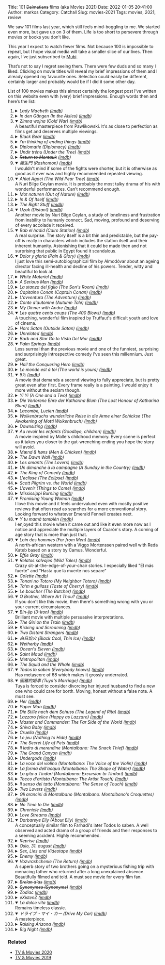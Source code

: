 Title: 101 <del>Dalmatians</del> films (aka Movies 2021)
Date: 2022-01-05 20:41:00
Author: markos
Category: Catchall
Slug: movies-2021
Tags: movies, 2021, review

We saw 101 films last year, which still feels mind-boggling to me. We started even more, but gave up on 3 of them. Life is too short to persevere through movies or books you don’t like.

This year I expect to watch fewer films. Not because 100 is impossible to repeat, but I hope visual media will take a smaller slice of our lives. Then again, I’ve just subscribed to [Mubi](lhttps://mubi.com).

That’s not to say I regret seeing them. There were few duds and so many I liked. Clicking on movie titles will reveal my brief impressions of them and I already opened my favourite ones. Selection could easily be different, certainly larger and probably would be if I did it some other day.

List of 100 movies makes this almost certainly the longest post I’ve written on this website even with (very) brief impressions. Enough words then and here’s the list:

<ol>
<li>
    <details>
        <summary><em>Lady Macbeth (<a href="https://www.imdb.com/title/tt4291600/">imdb</a>)</em></summary>
        <div>I wouldn't start 2021 if I was aware of its source material and wasn't under the wrong impression that it is a kind of Shakespeare adaptation. What at first looks like a story of female empowerment becomes progressively crueler and redeem-less. Florence Pugh is superb though in her breakout role.</div>
    </details>
</li>
<li>
    <details>
        <summary><em>In den Gängen (In the Aisles) (<a href="https://www.imdb.com/title/tt0006263618/">imdb</a>)</em></summary>
        <div>A bittersweet look at lives of blue-collar workers in German supermarket. A subtle, moving film.</div>
    </details>
</li>
<li>
    <details open>
        <summary><em>Zimna wojna (Cold War) (<a href="https://www.imdb.com/title/tt6543652/">imdb</a>)</em></summary>
        <div>A beautiful masterpiece from Pawlikowski. It's as close to perfection as films get and deserves multiple viewings.</div>
    </details>
</li>
<li>
    <details>
        <summary><em>Black Bear (<a href="https://www.imdb.com/title/tt9601220/">imdb</a>)</em></summary>
        <div>A split opinion in our household, but I liked it and its surprises even though I also think distressing scenes in last third of a movie could be shorter.</div>
    </details>
</li>
<li>
    <details>
        <summary><em>i'm thinking of ending things (<a href="https://www.imdb.com/title/tt7939766/">imdb</a>)</em></summary>
        <div>A challenging to decipher, but thought provoking movie beautifully shot by Lukasz Zal with an excellent cast with Jessie Buckley amazing performance.</div>
    </details>
</li>
<li>
    <details>
        <summary><em>Diplomatie (Diplomacy) (<a href="https://www.imdb.com/title/tt3129564/">imdb</a>)</em></summary>
        <div>One of the marks of a good movie is that you are on edge even though you know what the end will be. Based on a play so it's a great choice for those of us who enjoy "talking" movies.</div>
    </details>
</li>
<li>
    <details>
        <summary><em>Undir trénu (Under the Tree) (<a href="https://www.imdb.com/title/tt6223806/">imdb</a>)</em></summary>
        <div>Another movie described as comedy or comic by ill-adjusted critics. It's really a dark drama of neighbour quarrelling with escalating effects on both family. Well made even if the events are fairly predictable.</div>
    </details>
</li>
<li>
    <details>
        <summary><em><del>Return to Montauk</del> (<a href="https://www.imdb.com/title/tt5247776/">imdb</a>)</em></summary>
        <div>Failed to meet even our low expectations and gave up on it somewhere in the middle.</div>
    </details>
</li>
<li>
    <details open>
        <summary><em>羅生門 (Rashomon) (<a href="https://www.imdb.com/title/tt0042876/">imdb</a>)</em></summary>
        <div>I wouldn't mind if some of the fights were shorter, but it is otherwise as good as it ever was and highly recommended repeated viewing.</div>
    </details>
</li>
<li>
    <details open>
        <summary><em>Ahlat Agaci (The Wild Pear Tree) (<a href="https://www.imdb.com/title/tt6628102/">imdb</a>)</em></summary>
        <div>A Nuri Bilge Ceylan movie. It is probably the most talky drama of his with wonderful performances. Can't recommend enough.</div>
    </details>
</li>
<li>
    <details>
        <summary><em>Mot naturen (Out of Nature) (<a href="https://www.imdb.com/title/tt3596492/">imdb</a>)</em></summary>
        <div>An internal monologue of a man on a hike experiencing mid-life crisis.</div>
    </details>
</li>
<li>
    <details>
        <summary><em>In & Of Itself (<a href="https://www.imdb.com/title/tt11916302/">imdb</a>)</em></summary>
        <div>A recording of a show made by Derek DelGaudio that is both surprising and thought-provoking examination of identity.</div>
    </details>
</li>
<li>
    <details>
        <summary><em>The Right Stuff (<a href="https://www.imdb.com/title/tt0086197/">imdb</a>)</em></summary>
        <div>Worse than I remembered. Full of male bravado that gets in a way of an interesting story largely unexplored.</div>
    </details>
</li>
<li>
    <details open>
        <summary><em>Uzak (Distant) (<a href="https://www.imdb.com/title/tt0346094/">imdb</a>)</em></summary>
        <div>Another movie by Nuri Bilge Ceylan, a study of loneliness and frustration from inability to humanly connect. Sad, moving, profound and deserving of every accolade it received.</div>
    </details>
</li>
<li>
    <details open>
        <summary><em>Bab el hadid (Cairo Station) (<a href="https://www.imdb.com/title/tt0051390/">imdb</a>)</em></summary>
        <div>A real surprise. The story itself is a bit thin and predictable, but the pay-off is really in characters which includes the station itself and their inherent humanity. Astonishing that it could be made then and not surprising that public in Egypt found it scandalous.</div>
    </details>
</li>
<li>
    <details open>
        <summary><em>Dolor y gloria (Pain & Glory) (<a href="https://www.imdb.com/title/tt8291806/">imdb</a>)</em></summary>
        <div>I just love this semi-autobiographical film by Almodóvar about an ageing director facing ill-health and decline of his powers. Tender, witty and beautiful to look at.</div>
    </details>
</li>
<li>
    <details>
        <summary><em>White Material (<a href="https://www.imdb.com/title/tt1135952/">imdb</a>)</em></summary>
        <div>I can see why Haneke is a fan of Claire Denis. A story about a white coffee farmer and her family in an unnamed African country torn by violent conflict at both delivers what one would expect and still surprise and shock you consistently. A complex, beautifully made movie that is rewarding more than enjoyable.</div>
    </details>
</li>
<li>
    <details>
        <summary><em>A Serious Man (<a href="https://www.imdb.com/title/tt1019452/">imdb</a>)</em></summary>
        <div>I forgot I've seen this movie until Déjà vu feeling got too strong. I'm sure I liked it then just as much as I did now which is a lot.</div>
    </details>
</li>
<li>
    <details>
        <summary><em>La stanza del figlio (The Son's Room) (<a href="https://www.imdb.com/title/tt0208990/">imdb</a>)</em></summary>
        <div>My favourite movie by Nanni Moretti that will especially resonate with those of us who have suddenly lost somebody close. A beautifully developed story of a happy family going through a sudden trauma and finding healing from unexpected source.</div>
    </details>
</li>
<li>
    <details>
        <summary><em>Capitaine Conan (Captain Conan) (<a href="https://www.imdb.com/title/tt0115822/">imdb</a>)</em></summary>
        <div>A great movie examining what happens to soldiers once armistice is signed and their honed skills become a liability. Even more so when caught in a limbo of less known part of history when the won WWI was not quite over for many of them yet. Gripping, sad and thought provoking.</div>
    </details>
</li>
<li>
    <details>
        <summary><em>L'avventura (The Adventure) (<a href="https://www.imdb.com/title/tt0053619/">imdb</a>)</em></summary>
        <div>A movie I more appreciate than enjoy. Cinematography is spectacular, but the movie held me less after the story leaves the island.</div>
    </details>
</li>
<li>
    <details>
        <summary><em>Conte d'automne (Autumn Tale) (<a href="https://www.imdb.com/title/tt0137439/">imdb</a>)</em></summary>
        <div>Perfectly watchable, but highly overrated. Maybe looks better if you've seen his other seasons movies (I haven't), but although the movie has its delightful moments, the performances and the script just don't click enough for me.</div>
    </details>
</li>
<li>
    <details>
        <summary><em>My Dinner with Andre (<a href="https://www.imdb.com/title/tt0082783/">imdb</a>)</em></summary>
        <div>Odd and engrossing movie that practically requires repeated viewing as two hours of non-stop dialog will keep you preoccupied to really think about many ideas thrown out. Greatly draws from main characters real life and it is difficult if not impossible to tell where real life ends and scripted thoughts begin.</div>
    </details>
</li>
<li>
    <details open>
        <summary><em>Les quatre cents coups (The 400 Blows) (<a href="https://www.imdb.com/title/tt0053198/">imdb</a>)</em></summary>
        <div>A touching, wonderful film inspired by Truffaut's difficult youth and love of cinema.</div>
    </details>
</li>
<li>
    <details>
        <summary><em>Hors Satan (Outside Satan) (<a href="https://www.imdb.com/title/tt1666168/">imdb</a>)</em></summary>
        <div>An odd movie with religious motives. Rewarding and thought provoking for few who won't hate it (I didn't).</div>
    </details>
</li>
<li>
    <details>
        <summary><em>Unrelated (<a href="https://www.imdb.com/title/tt01107850/">imdb</a>)</em></summary>
        <div>A Joanna Hogg movie, a subtly crafted look into civilised unhappiness of well-to-do people. Reminds me of her next movie Archipelago.</div>
    </details>
</li>
<li>
    <details>
        <summary><em>Barb and Star Go to Vista Del Mar (<a href="https://www.imdb.com/title/tt3797512/">imdb</a>)</em></summary>
        <div>Occasionally funny surreal comedy that mostly doesn't work for me. It would benefit from being significantly shorter. A disappointment.</div>
    </details>
</li>
<li>
    <details open>
        <summary><em>Palm Springs (<a href="https://www.imdb.com/title/tt9484998/">imdb</a>)</em></summary>
        <div>Less surreal than the previous movie and one of the funniest, surprising and surprisingly introspective comedy I've seen this millennium. Just great.</div>
    </details>
</li>
<li>
    <details>
        <summary><em>Hail the Conquering Hero (<a href="https://www.imdb.com/title/tt0036891/">imdb</a>)</em></summary>
        <div>Still holds really well and the famous restaurant scene is brilliant (and not just that scene). </div>
    </details>
</li>
<li>
    <details>
        <summary><em>Le monde est à toi (The world is yours) (<a href="https://www.imdb.com/title/tt6892462/">imdb</a>)</em></summary>
        <div>Forgettable.</div>
    </details>
</li>
<li>
    <details open>
        <summary><em>8½ (<a href="https://www.imdb.com/title/tt0056801/">imdb</a>)</em></summary>
        <div>A movie that demands a second viewing to fully appreciate, but is pretty great even after first. Every frame really is a painting. I would enjoy it more without the sexism though.</div>
    </details>
</li>
<li>
    <details>
        <summary><em>Yi Yi (A One and a Two) (<a href="https://www.imdb.com/title/tt0244316/">imdb</a>)</em></summary>
        <div>I love this bittersweet drama about one family life's choices and regrets.</div>
    </details>
</li>
<li>
    <details>
        <summary><em>Die Verlorene Ehre der Katharina Blum (The Lost Honour of Katharina Blum) (<a href="https://www.imdb.com/title/tt0073858/">imdb</a>)</em></summary>
        <div>Kafkaesque conflict between Katharina, caught in events, and system that does not care for her. The movie touches on many issues, but is mainly a condemnation of the West Germany press of the time with questions about absolute freedom of press. Worth seeing.</div>
    </details>
</li>
<li>
    <details>
        <summary><em>Lacombe, Lucien (<a href="https://www.imdb.com/title/tt0071733/">imdb</a>)</em></summary>
        <div>A great unnerving drama of a malcontent opportunistic young man with no convictions and his inevitable fall. At times uneasy to watch, but masterfully and dispassionately told.</div>
    </details>
</li>
<li>
    <details>
        <summary><em>Wolkenbruchs wunderliche Reise in die Arme einer Schickse (The Awakening of Motti Wolkenbruch) (<a href="https://www.imdb.com/title/tt4766630/">imdb</a>)</em></summary>
        <div>A Swiss romantic comedy about an orthodox jewish youth discovering himself while running away from his mother's meddling.Enjoyed it much more than the lot at IMDB.</div>
    </details>
</li>
<li>
    <details>
        <summary><em>Downsizing (<a href="https://www.imdb.com/title/tt1389072/">imdb</a>)</em></summary>
        <div>Different, less intimate, than other recent Payne movies, but I enjoyed it greatly, especially acting by Christoph Waltz and Hong Chau.</div>
    </details>
</li>
<li>
    <details open>
        <summary><em>Au revoir les enfants (Goodbye, children) (<a href="https://www.imdb.com/title/tt0092593/">imdb</a>)</em></summary>
        <div>A movie inspired by Malle's childhood memory. Every scene is perfect as it takes you closer to the gut-wrenching ending you hope the story will avoid.</div>
    </details>
</li>
<li>
    <details>
        <summary><em>Mænd & høns (Men & Chicken) (<a href="https://www.imdb.com/title/tt3877674/">imdb</a>)</em></summary>
        <div>I expect many people dislike this weird movie as much as I enjoyed it. More (darkly) funny than expected and superbly turn of everyone involved.</div>
    </details>
</li>
<li>
    <details>
        <summary><em>The Dawn Wall (<a href="https://www.imdb.com/title/tt7286916/">imdb</a>)</em></summary>
        <div>I am the wrong person for these kind of movies as I cannot relate to these kind of achievements. I was moved by the friendship though and fascinated by Tommy's obsession. </div>
    </details>
</li>
<li>
    <details>
        <summary><em>Les amants (The Lovers) (<a href="https://www.imdb.com/title/tt0052556/">imdb</a>)</em></summary>
        <div>Easy to see why it cause scandal in USA when it was released in 1958, but I appreciated it more than enjoyed. A very compelling way to tell an unpersuasive story.</div>
    </details>
</li>
<li>
    <details>
        <summary><em>Un dimanche à la campagne (A Sunday in the Country) (<a href="https://www.imdb.com/title/tt0088318/">imdb</a>)</em></summary>
        <div>An old painter spends a Sunday afternoon with his son's family. A gentle study of a family snf their internal disappointments without much of a plot. Lovely.</div>
    </details>
</li>
<li>
    <details>
        <summary><em>The King of Comedy (<a href="https://www.imdb.com/title/tt0085794/">imdb</a>)</em></summary>
        <div>The only thing I really liked in the movie was Jerry Lewis' performance (not a view shared in our household) and I really dislike the ending which we interpreted differently than many critics.</div>
    </details>
</li>
<li>
    <details>
        <summary><em>L'eclisse (The Eclipse) (<a href="https://www.imdb.com/title/tt0056736/">imdb</a>)</em></summary>
        <div>In a way similar movie and experience to L'avventura. Superb cinematography and nicely constructed, but I like it more intellectually than emotionally. The blackface bit would probably get censored today.</div>
    </details>
</li>
<li>
    <details>
        <summary><em>Scott Pilgrim vs. the World (<a href="https://www.imdb.com/title/tt0446029/">imdb</a>)</em></summary>
        <div>The best Edgar Wright movie, probably because the story was not written by him and thematically matches so well with his style. Even more enjoyable if you grew up or just enjoyed computer games made in 80's and 90's.</div>
    </details>
</li>
<li>
    <details>
        <summary><em>L'avenir (Things to Come) (<a href="https://www.imdb.com/title/tt4120176/">imdb</a>)</em></summary>
        <div>A warm and thoughtful drama about dealing with life disappointments.</div>
    </details>
</li>
<li>
    <details>
        <summary><em>Mississippi Burning (<a href="https://www.imdb.com/title/tt0095647/">imdb</a>)</em></summary>
        <div>Aged better than most movies from that period and it is still depressingly relevant today. Super performances from the whole cast.</div>
    </details>
</li>
<li>
    <details open>
        <summary><em>Promising Young Woman (<a href="https://www.imdb.com/title/tt9620292/">imdb</a>)</em></summary>
        <div>I love this movie and it feels undervalued even with mostly positive reviews that often read as searches for a more conventional story. Looking forward to whatever Emerald Fennell creates next. </div>
    </details>
</li>
<li>
    <details open>
        <summary><em>Y tu mamá también (<a href="https://www.imdb.com/title/tt0245574/">imdb</a>)</em></summary>
        <div>I enjoyed this movie when it came out and like it even more now as I notice and appreciate the multiple layers of Cuarón's story. A coming of age story that is more than just that.</div>
    </details>
</li>
<li>
    <details open>
        <summary><em>Loin des hommes (Far from Men) (<a href="https://www.imdb.com/title/tt2936180/">imdb</a>)</em></summary>
        <div>A north-african western with a Viggo Mortenssen paired well with Reda Kateb based on a story by Camus. Wonderful.</div>
    </details>
</li>
<li>
    <details>
        <summary><em>Effie Gray (<a href="https://www.imdb.com/title/tt1605798/">imdb</a>)</em></summary>
        <div>Didn't live up to my expectations and I'm starting to have doubts about Dakota's talents.</div>
    </details>
</li>
<li>
    <details open>
        <summary><em>Relatos salvajes (Wild Tales) (<a href="https://www.imdb.com/title/tt3011894/">imdb</a>)</em></summary>
        <div>Crazy sit-at-the-edge-of-your-chair stories. I especially liked "El más fuerte" and "Hasta que la muerte nos separe"</div>
    </details>
</li>
<li>
    <details>
        <summary><em>Colette (<a href="https://www.imdb.com/title/tt11643154/">imdb</a>)</em></summary>
        <div>90-year-old Colette Marin-Catherine makes her only visit to the German concentration camp Mittelbau-Dora where her brother was killed. Heart-breaking and moving on its own, but what elevates the movie for me even more is the relationship with the young history student.</div>
    </details>
</li>
<li>
    <details>
        <summary><em>Tonari no Totoro (My Neighbor Totoro) (<a href="https://www.imdb.com/title/tt0096283/">imdb</a>)</em></summary>
        <div>Watched it again together with my wife. Warm and kind, and I loved it as much as the first time. She on the other hand didn't. </div>
    </details>
</li>
<li>
    <details>
        <summary><em>Ta'm e guilass (Taste of Cherry) (<a href="https://www.imdb.com/title/tt0120265/">imdb</a>)</em></summary>
        <div>A man searching for a person, who would be willing to bury him after he kills himself. A mediation on if the life is worth living. I liked it, but would not hold it against those who didn't.</div>
    </details>
</li>
<li>
    <details>
        <summary><em>Le boucher (The Butcher) (<a href="https://www.imdb.com/title/tt0064106/">imdb</a>)</em></summary>
        <div>Exquisitely portrayed the creepiness of the infatuated butcher and interesting look at french rural life in 70's.</div>
    </details>
</li>
<li>
    <details open>
        <summary><em>O Brother, Where Art Thou?  (<a href="https://www.imdb.com/title/tt0190590/">imdb</a>)</em></summary>
        <div>If you don't like this movie, then there's something wrong with you or your current circumstances.</div>
    </details>
</li>
<li>
    <details open>
        <summary><em>Bin-jip (3-Iron) (<a href="https://www.imdb.com/title/tt0423866/">imdb</a>)</em></summary>
        <div>Brilliant movie with multiple persuasive interpretations. </div>
    </details>
</li>
<li>
    <details>
        <summary><em>The Girl on the Train (<a href="https://www.imdb.com/title/tt3631112/">imdb</a>)</em></summary>
        <div>Not sure why it was so panned when it was released. It's a perfectly serviceable popcorn movie.</div>
    </details>
</li>
<li>
    <details>
        <summary><em>Kicking and Screaming (<a href="https://www.imdb.com/title/tt0113537/">imdb</a>)</em></summary>
        <div>Noah Baumbach's first movie. Recognisably his and watchable, but not much more.</div>
    </details>
</li>
<li>
    <details>
        <summary><em>Two Distant Strangers (<a href="https://www.imdb.com/title/tt13472984/">imdb</a>)</em></summary>
        <div>An Oscar award winning short movie best summed up by the title of a similar movie: Groundhog Day for a Black Man. I thought it is well done.</div>
    </details>
</li>
<li>
    <details>
        <summary><em>白日焰火 (Black Coal, Thin Ice) (<a href="https://www.imdb.com/title/tt3469910/">imdb</a>)</em></summary>
        <div>Rough around the edges thriller, but not stupid or without atmosphere. Not the worst way to spend a couple of hours.</div>
    </details>
</li>
<li>
    <details>
        <summary><em>Wetherby (<a href="https://www.imdb.com/title/tt0090310/">imdb</a>)</em></summary>
        <div>Inscrutable. Undecided.</div>
    </details>
</li>
<li>
    <details>
        <summary><em>Ocean's Eleven (<a href="https://www.imdb.com/title/tt0240772/">imdb</a>)</em></summary>
        <div>There's no depth, but fun throughout and a safe choice to lighten the mood if you're ever down.</div>
    </details>
</li>
<li>
    <details>
        <summary><em>Saint Maud (<a href="https://www.imdb.com/title/tt7557108/">imdb</a>)</em></summary>
        <div>As I am not a horror fan, I was probably predestined not to be fond of this movie. Ended both intrigued and annoyed.</div>
    </details>
</li>
<li>
    <details>
        <summary><em>Metropolitan (<a href="https://www.imdb.com/title/tt0100142/">imdb</a>)</em></summary>
        <div>Tom is an unlikeable pompous prick, but while movie (intentionally) doesn't really go anywhere, it does have quite a few amusing exchanges. Liked it.</div>
    </details>
</li>
<li>
    <details>
        <summary><em>The Squid and the Whale (<a href="https://www.imdb.com/title/tt0367089/">imdb</a>)</em></summary>
        <div>Another Baumbach movie. It's not bad, but personal reasons (unrelated to my family) make it difficult for me to enjoy watching narcissistic self-absorbed parents.</div>
    </details>
</li>
<li>
    <details open>
        <summary><em>Todos lo saben (Everybody knows) (<a href="https://www.imdb.com/title/tt4964788/">imdb</a>)</em></summary>
        <div>Has metascore of 68 which makes it grossly underrated.</div>
    </details>
</li>
<li>
    <details open>
        <summary><em>圖雅的婚事 (Tuya's Marriage) (<a href="https://www.imdb.com/title/tt0949564/">imdb</a>)</em></summary>
        <div>Tuya is forced to consider divorcing her injured husband to find a new one who could care for borth. Moving, honest without a false note. A must see.</div>
    </details>
</li>
<li>
    <details>
        <summary><em>Her (<a href="https://www.imdb.com/title/tt1798709/">imdb</a>)</em></summary>
        <div>A better movie than I expected from its premise in large part because of excellent casting.</div>
    </details>
</li>
<li>
    <details>
        <summary><em>Paper Man (<a href="https://www.imdb.com/title/tt0437405/">imdb</a>)</em></summary>
        <div>Not as bad as Rotten Tomatoes and Metascore say, but not really clicking either.</div>
    </details>
</li>
<li>
    <details>
        <summary><em>Die Stille nach dem Schuss (The Legend of Rita) (<a href="https://www.imdb.com/title/tt0234805/">imdb</a>)</em></summary>
        <div>Inge Viett inspired story of idealistic left-wing West German terrorists deflecting to East Germany and living through reunification. My only minor quible with this excellent movie would be its ending, which my wife found fine.</div>
    </details>
</li>
<li>
    <details>
        <summary><em>Lazzaro felice (Happy as Lazzaro) (<a href="https://www.imdb.com/title/tt6752992/">imdb</a>)</em></summary>
        <div>The most astonishing part of this story with obvious parallels to Bible is that it was inspired by true events. Exquisite social allegory worth everyone's time.</div>
    </details>
</li>
<li>
    <details>
        <summary><em>Master and Commander: The Far Side of the World  (<a href="https://www.imdb.com/title/tt0311113/">imdb</a>)</em></summary>
        <div>Wish this was a start of a successful franchise. Interesting and thrilling to the end.</div>
    </details>
</li>
<li>
    <details>
        <summary><em>Shiva Baby (<a href="https://www.imdb.com/title/tt11317142/">imdb</a>)</em></summary>
        <div>Hilarious even when cringey. A blast from beginning to end.</div>
    </details>
</li>
<li>
    <details>
        <summary><em>Cruella (<a href="https://www.imdb.com/title/tt3228774/">imdb</a>)</em></summary>
        <div>Fun and funny prequel to a well-known story with amazing visuals that stops at the right moment to not betray unexpectedly found affection for characters. Hard to see where they'll go from here with the already planned sequel.</div>
    </details>
</li>
<li>
    <details>
        <summary><em>Le jeu (Nothing to Hide) (<a href="https://www.imdb.com/title/tt7489816/">imdb</a>)</em></summary>
        <div>A remake of Italian Perfect Strangers which I haven't seen. Better than expected and I enjoyed all of it except the ending.</div>
    </details>
</li>
<li>
    <details>
        <summary><em>The Secret Life of Pets (<a href="https://www.imdb.com/title/tt2709768/">imdb</a>)</em></summary>
        <div>Hilarious and as enjoyable as we expected. Clearly not a view shared by some humourless people.</div>
    </details>
</li>
<li>
    <details>
        <summary><em>Il ladro di merendine (Montalbano: The Snack Thief) (<a href="https://www.imdb.com/title/tt0199698/">imdb</a>)</em></summary>
        <div>First part in now decades long series of movies about Sicilian police commissioner. Writing is generally bad, but often surprises with small human interactions that otherwise better, but more economically minded series miss. Fun enough for when you mainly want to kill time without much thinking.</div>
    </details>
</li>
<li>
    <details>
        <summary><em>The Grand Canyon (<a href="https://www.imdb.com/title/tt0101969/">imdb</a>)</em></summary>
        <div>To riff on somebody's review: "A very much not totally successful movie." Good enough to kill time, but not to seek out.</div>
    </details>
</li>
<li>
    <details>
        <summary><em>Undergods (<a href="https://www.imdb.com/title/tt8043434/">imdb</a>)</em></summary>
        <div>Darkly humorous connected stories in dystopian world. Loved it!</div>
    </details>
</li>
<li>
    <details>
        <summary><em>La voce del violino (Montalbano: The Voice of the Violin) (<a href="https://www.imdb.com/title/tt0200264/">imdb</a>)</em></summary>
        <div>Another Montalabano movie in very much the same vein. You either like none or all.</div>
    </details>
</li>
<li>
    <details>
        <summary><em>La forma dell'acqua (Montalbano: The Shape of Water) (<a href="https://www.imdb.com/title/tt0199536/">imdb</a>)</em></summary>
        <div>See the previous entry.</div>
    </details>
</li>
<li>
    <details>
        <summary><em>La gita a Tindari (Montalbano: Excursion to Tindari) (<a href="https://www.imdb.com/title/tt0275373/">imdb</a>)</em></summary>
        <div>See the entry before previous one.</div>
    </details>
</li>
<li>
    <details>
        <summary><em>Tocco d'artista (Montalbano: The Artist Touch) (<a href="https://www.imdb.com/title/tt0286229/">imdb</a>)</em></summary>
        <div>See the entry…forget it. Same as previous Montalbano movies and I obviously liked it enough to keep watching them.</div>
    </details>
</li>
<li>
    <details>
        <summary><em>Il senso del tatto (Montalbano: The Sense of Touch) (<a href="https://www.imdb.com/title/tt0920489/">imdb</a>)</em></summary>
        <div>See the previous entry.</div>
    </details>
</li>
<li>
    <details>
        <summary><em>Two Lovers (<a href="https://www.imdb.com/title/tt1103275/">imdb</a>)</em></summary>
        <div>A well-acted romantic drama with an ending I didn't expect. I liked it.</div>
    </details>
</li>
<li>
    <details>
        <summary><em>Gli arancini di Montalbano (Montalbano: Montalbano's Croquettes) (<a href="https://www.imdb.com/title/tt0338872/">imdb</a>)</em></summary>
        <div>Guess what? A Montalbano movie that I didn't see during a week-long binge as most of the others. Different story, but basically same.</div>
    </details>
</li>
<li>
    <details>
        <summary><em>No Time to Die (<a href="https://www.imdb.com/title/tt2382320/">imdb</a>)</em></summary>
        <div>I stopped watching Bond's mainly because of sexism, but was lured back by Phoebe Waller-Bridge's involvement. Not sorry that I did as it is, for me, the best Bond movie of this millennia if not ever, succeeding with being a Bond movie that only kept the good parts and created a few new as well. No idea how they go from here though.</div>
    </details>
</li>
<li>
    <details>
        <summary><em>Chronicle (<a href="https://www.imdb.com/title/tt1706593/">imdb</a>)</em></summary>
        <div>Max Landis is a swine that should be in jail, but he wrote a great superhero-based script dealing with awkwardness of growing up, of inhabiting ones own bodies and learning the impact we have on others. Underrated.</div>
    </details>
</li>
<li>
    <details>
        <summary><em>Love Streams (<a href="https://www.imdb.com/title/tt0087644/">imdb</a>)</em></summary>
        <div>One of those highly regarded movies where I read a bunch of reviews to see what I have missed. I'm not any wiser. I don't mind meandering movies with a lot of dialogs, but Love Steams feels contrived throughout.</div>
    </details>
</li>
<li>
    <details open>
        <summary><em>Darbareye Elly (About Elly) (<a href="https://www.imdb.com/title/tt1360860/">imdb</a>)</em></summary>
        <div>A conceptually similar film to Farhadi's later Todos lo saben. A well observed and acted drama of a group of friends and their responses to a seeming accident. Highly recommended.</div>
    </details>
</li>
<li>
    <details>
        <summary><em>Reprise (<a href="https://www.imdb.com/title/tt0827517/">imdb</a>)</em></summary>
        <div>We seeked this one after seeing the trailer for The Worst Person in the World which we couldn't find. Excellent by any standards and especially as the author's first feature length movie.</div>
    </details>
</li>
<li>
    <details>
        <summary><em>Oslo, 31. august (<a href="https://www.imdb.com/title/tt1736633/">imdb</a>)</em></summary>
        <div>A melancholic movie about a day outside of rehab spent by recovering addict, superbly played by Anders Danielsen Lie. Another great movie by Joachim Trier.</div>
    </details>
</li>
<li>
    <details>
        <summary><em>Sex, Lies and Videotape (<a href="https://www.imdb.com/title/tt0098724/">imdb</a>)</em></summary>
        <div>For some reason I remember this movie being heavier than it is. Never boring, delightful and funny.</div>
    </details>
</li>
<li>
    <details>
        <summary><em>Enemy (<a href="https://www.imdb.com/title/tt2316411/">imdb</a>)</em></summary>
        <div>I appreciated it better a day later, once I had time to think it over, but I'm still left being somewhat disappointed, possibly because I don't feel I truly understand its ending scene (or spider theme in general).</div>
    </details>
</li>
<li>
    <details open>
        <summary><em>Vozvrashchenie (The Return) (<a href="https://www.imdb.com/title/tt0376968/">imdb</a>)</em></summary>
        <div>A superb story of two brothers going on a mysterious fishing trip with menacing father who returned after a long unexplained absence. Beautifully filmed and told. A must see movie for every film fan.</div>
    </details>
</li>
<li>
    <details>
        <summary><em><del>Brelan d'as</del> (<a href="https://www.imdb.com/title/tt0154255/">imdb</a>)</em></summary>
        <div>Abandoned during ludicrously bad second story. Netflix should refund our time for this one.</div>
    </details>
</li>
<li>
    <details>
        <summary><em><del>Synonymes (Synonyms)</del> (<a href="https://www.imdb.com/title/tt7016254/">imdb</a>)</em></summary>
        <div>Couldn't connect to this at all. </div>
    </details>
</li>
<li>
    <details>
        <summary><em>Zodiac (<a href="https://www.imdb.com/title/tt0371739/">imdb</a>)</em></summary>
        <div>Fun even in second viewing and when knowing the result of the hunt for the serial killer. Fincher is a masterful filmmaker.</div>
    </details>
</li>
<li>
    <details>
        <summary><em>eXistenZ (<a href="https://www.imdb.com/title/tt0120907/">imdb</a>)</em></summary>
        <div>Even assuming bad acting is there purposefully it is not a great movie. Full of Cronenberg's afectations asks a question of how will games impact our perception of reality in a way that was as unconvincing and contrived when it came out as it is today.</div>
    </details>
</li>
<li>
    <details open>
        <summary><em>La dolce vita (<a href="https://www.imdb.com/title/tt0053779/">imdb</a>)</em></summary>
        <div>Remains timeless classic.</div>
    </details>
</li>
<li>
    <details open>
        <summary><em>ドライブ・マイ・カー (Drive My Car) (<a href="https://www.imdb.com/title/tt14039582/">imdb</a>)</em></summary>
        <div>A masterpiece.</div>
    </details>
</li>
<li>
    <details>
        <summary><em>Raising Arizona (<a href="https://www.imdb.com/title/tt0093822/">imdb</a>)</em></summary>
        <div>This is a Coen house so of course we liked this one too. It has aged well, but I suspect a joke in it might be risky these days.</div>
    </details>
</li>
<li>
    <details>
        <summary><em>Big Night (<a href="https://www.imdb.com/title/tt0115678/">imdb</a>)</em></summary>
        <div>I expected a lighter movie and the ending surprised me (so much about the proverbial Chekhov's gun), but I liked it a lot. Would probably still pick a lighter movie to end the year.</div>
    </details>
</li>
</ol>


### Related

* [TV & Movies 2020]({filename}/tv-movies-2020.md)
* [TV & Movies 2019]({filename}/tv-movies-2019.md)
